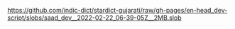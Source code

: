 https://github.com/indic-dict/stardict-gujarati/raw/gh-pages/en-head_dev-script/slobs/saad_dev__2022-02-22_06-39-05Z__2MB.slob  
